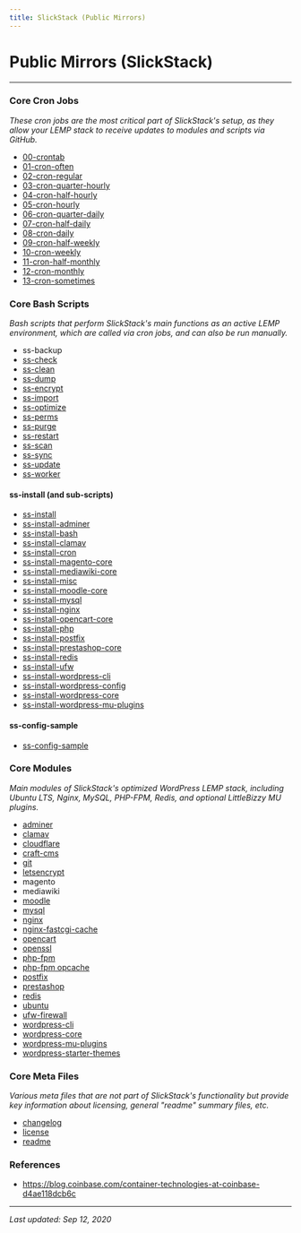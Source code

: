 ```yaml
---
title: SlickStack (Public Mirrors)
---
```


# Public Mirrors (SlickStack)

----

### Core Cron Jobs

*These cron jobs are the most critical part of SlickStack's setup, as they allow your LEMP stack to receive updates to modules and scripts via GitHub.*

* [00-crontab](00-crontab.txt)
* [01-cron-often](01-cron-often.txt)
* [02-cron-regular](02-cron-regular.txt)
* [03-cron-quarter-hourly](03-cron-quarter-hourly.txt)
* [04-cron-half-hourly](04-cron-half-hourly.txt)
* [05-cron-hourly](05-cron-hourly.txt)
* [06-cron-quarter-daily](06-cron-quarter-daily.txt)
* [07-cron-half-daily](07-cron-half-daily.txt)
* [08-cron-daily](08-cron-daily.txt)
* [09-cron-half-weekly](09-cron-half-weekly.txt)
* [10-cron-weekly](10-cron-weekly.txt)
* [11-cron-half-monthly](11-cron-half-monthly.txt)
* [12-cron-monthly](12-cron-monthly.txt)
* [13-cron-sometimes](13-cron-sometimes.txt)

### Core Bash Scripts

*Bash scripts that perform SlickStack's main functions as an active LEMP environment, which are called via cron jobs, and can also be run manually.*

* ss-backup
* [ss-check](ss-check.txt)
* [ss-clean](ss-clean.txt)
* [ss-dump](ss-dump.txt)
* [ss-encrypt](ss-encrypt.txt)
* [ss-import](ss-import.txt)
* [ss-optimize](ss-optimize.txt)
* [ss-perms](ss-perms.txt)
* [ss-purge](ss-purge.txt)
* [ss-restart](ss-restart.txt)
* [ss-scan](ss-scan.txt)
* [ss-sync](ss-sync.txt)
* [ss-update](ss-update.txt)
* [ss-worker](ss-worker.txt)

#### ss-install (and sub-scripts)

* [ss-install](ss-install.txt)
* [ss-install-adminer](ss-install-adminer.txt)
* [ss-install-bash](ss-install-bash.txt)
* [ss-install-clamav](ss-install-clamav.txt)
* [ss-install-cron](ss-install-cron.txt)
* [ss-install-magento-core](ss-install-magento-core.txt)
* [ss-install-mediawiki-core](ss-install-mediawiki-core.txt)
* [ss-install-misc](ss-install-misc.txt)
* [ss-install-moodle-core](ss-install-moodle-core.txt)
* [ss-install-mysql](ss-install-mysql.txt)
* [ss-install-nginx](ss-install-nginx.txt)
* [ss-install-opencart-core](ss-install-opencart-core.txt)
* [ss-install-php](ss-install-php.txt)
* [ss-install-postfix](ss-install-postfix.txt)
* [ss-install-prestashop-core](ss-install-prestashop-core.txt)
* [ss-install-redis](ss-install-redis.txt)
* [ss-install-ufw](ss-install-ufw.txt)
* [ss-install-wordpress-cli](ss-install-wp.txt)
* [ss-install-wordpress-config](ss-install-wordpress-config.txt)
* [ss-install-wordpress-core](ss-install-wordpress-core.txt)
* [ss-install-wordpress-mu-plugins](ss-install-mu-plugins.txt)

#### ss-config-sample

* [ss-config-sample](ss-config-sample.txt)

### Core Modules

*Main modules of SlickStack's optimized WordPress LEMP stack, including Ubuntu LTS, Nginx, MySQL, PHP-FPM, Redis, and optional LittleBizzy MU plugins.*

* [adminer](/adminer/)
* [clamav](/clamav/)
* [cloudflare](/cloudflare/)
* [craft-cms](/craft-cms/)
* [git](/git/)
* [letsencrypt](/letsencrypt/)
* magento
* mediawiki
* [moodle](/moodle/)
* [mysql](/mysql/)
* [nginx](/nginx/)
* [nginx-fastcgi-cache](/fastcgi-cache/)
* [opencart](/opencart/)
* [openssl](/openssl/)
* [php-fpm](/php-fpm/)
* [php-fpm opcache](/opcache/)
* [postfix](/postfix/)
* [prestashop](/prestashop/)
* [redis](/redis/)
* [ubuntu](/ubuntu/)
* [ufw-firewall](/ufw-firewall/)
* [wordpress-cli](/wp-cli/)
* [wordpress-core](/wordpress/)
* [wordpress-mu-plugins](/mu-plugins/)
* [wordpress-starter-themes](/starter-themes/)

### Core Meta Files

*Various meta files that are not part of SlickStack's functionality but provide key information about licensing, general "readme" summary files, etc.*

* [changelog](changelog.md)
* [license](license.md)
* [readme](readme.md)

### References

* https://blog.coinbase.com/container-technologies-at-coinbase-d4ae118dcb6c

----

*Last updated: Sep 12, 2020*
